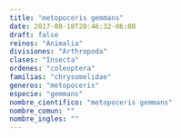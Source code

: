 ```yaml
---
title: "metopoceris gemmans"
date: 2017-08-18T20:46:32-06:00
draft: false
reinos: "Animalia"
divisiones: "Arthropoda"
clases: "Insecta"
ordenes: "coleoptera"
familias: "chrysomelidae"
generos: "metopoceris"
especie: "gemmans"
nombre_cientifico: "metopoceris gemmans"
nombre_comun: ""
nombre_ingles: ""
---
```

